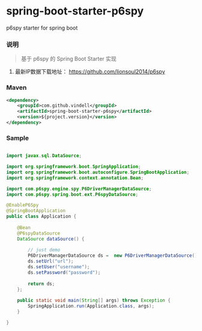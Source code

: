 # spring-boot-starter-p6spy
p6spy starter for spring boot

### 说明


 > 基于 p6spy 的 Spring Boot Starter 实现

1. 最新IP数据下载地址： https://github.com/lionsoul2014/p6spy

### Maven

``` xml
<dependency>
	<groupId>com.github.vindell</groupId>
	<artifactId>spring-boot-starter-p6spy</artifactId>
	<version>${project.version}</version>
</dependency>
```

### Sample

```java

import javax.sql.DataSource;

import org.springframework.boot.SpringApplication;
import org.springframework.boot.autoconfigure.SpringBootApplication;
import org.springframework.context.annotation.Bean;

import com.p6spy.engine.spy.P6DriverManagerDataSource;
import com.p6spy.spring.boot.ext.P6spyDataSource;

@EnableP6Spy
@SpringBootApplication
public class Application {
	
	@Bean
	@P6spyDataSource
	DataSource dataSource() {
		
		// just demo
		P6DriverManagerDataSource ds =	new P6DriverManagerDataSource();
		ds.setUrl("url");
		ds.setUser("username");
		ds.setPassword("password");
		
		return ds;
	};
	
	public static void main(String[] args) throws Exception {
		SpringApplication.run(Application.class, args);
	}

}

```

